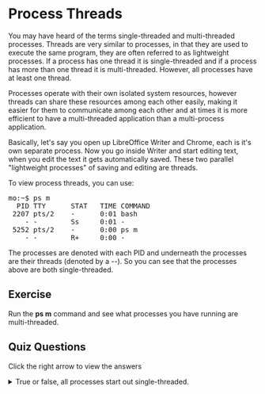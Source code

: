 # Process Threads

You may have heard of the terms single-threaded and multi-threaded processes. Threads are very similar to processes, in that they are used to execute the same program, they are often referred to as lightweight processes. If a process has one thread it is single-threaded and if a process has more than one thread it is multi-threaded. However, all processes have at least one thread. 

Processes operate with their own isolated system resources, however threads can share these resources among each other easily, making it easier for them to communicate among each other and at times it is more efficient to have a multi-threaded application than a multi-process application.

Basically, let's say you open up LibreOffice Writer and Chrome, each is it's own separate process. Now you go inside Writer and start editing text, when you edit the text it gets automatically saved. These two parallel "lightweight processes" of saving and editing are threads. 

To view process threads, you can use: 

<pre>
mo:~$ ps m
  PID TTY      STAT   TIME COMMAND
 2207 pts/2    -      0:01 bash
    - -        Ss     0:01 -
 5252 pts/2    -      0:00 ps m
    - -        R+     0:00 -
</pre>

The processes are denoted with each PID and underneath the processes are their threads (denoted by a --). So you can see that the processes above are both single-threaded.

## Exercise

Run the <b>ps m</b> command and see what processes you have running are multi-threaded.

## Quiz Questions 

Click the right arrow to view the answers

<details>
<summary>True or false, all processes start out single-threaded.</summary>
True
</details>

